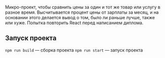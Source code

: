 
Микро-проект, чтобы сравнить цены за один и тот же товар или услугу в разное время. Высчитывается процент цены от зарплаты за месяц, и на основании этого делается вывод о том, было ли раньше лучше, также или хуже.
Попытка повторить React перед написанием диплома.

## Запуск проекта

`npm run build` — сборка проекта
`npm run start` — запуск проекта
